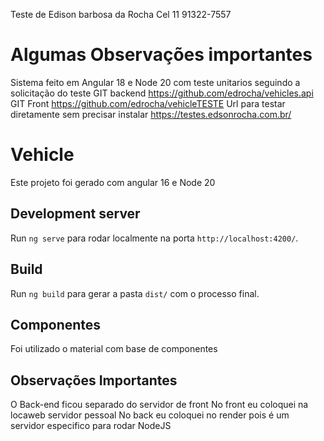  Teste de Edison barbosa da Rocha 
 Cel 11 91322-7557 

# Algumas Observações importantes
 Sistema feito em Angular 18 e Node 20 com teste unitarios seguindo a solicitação do teste 
 GIT backend   https://github.com/edrocha/vehicles.api 
 GIT Front https://github.com/edrocha/vehicleTESTE
 Url para testar diretamente sem precisar instalar 
 https://testes.edsonrocha.com.br/

# Vehicle
Este projeto foi gerado com angular 16 e Node 20

## Development server
Run `ng serve` para rodar localmente na porta  `http://localhost:4200/`.

## Build
Run `ng build` para gerar a pasta `dist/` com o processo final.

## Componentes
 Foi utilizado o material com base de componentes

## Observações Importantes 
 O Back-end ficou separado do servidor de front 
 No front eu coloquei na locaweb servidor pessoal 
 No back eu coloquei no render pois é um servidor especifico para rodar NodeJS







